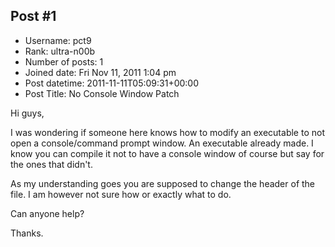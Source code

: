 ## Post #1
- Username: pct9
- Rank: ultra-n00b
- Number of posts: 1
- Joined date: Fri Nov 11, 2011 1:04 pm
- Post datetime: 2011-11-11T05:09:31+00:00
- Post Title: No Console Window Patch

Hi guys,


I was wondering if someone here knows how to modify an executable to not open a console/command prompt window. An executable already made. I know you can compile it not to have a console window of course but say for the ones that didn't.

As my understanding goes you are supposed to change the header of the file. I am however not sure how or exactly what to do.

Can anyone help?


Thanks.

